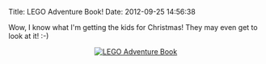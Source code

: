 Title: LEGO Adventure Book!
Date: 2012-09-25 14:56:38

Wow, I know what I'm getting the kids for Christmas! They may even get to look at it! :-)

<span style="text-align: center; display:block">[![LEGO Adventure Book](http://static.monkinetic.com/files//lego_adventure-20120925-145753.png)](http://www.amazon.com/The-LEGO-Adventure-Book-Vol/dp/1593274424/)
</span>